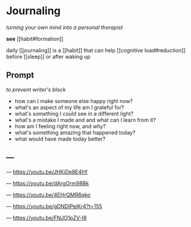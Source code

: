 # Journaling

_turning your own mind into a personal therapist_

**see** [[habit#formation]]

daily [[journaling]] is a [[habit]] that can help [[cognitive load#reduction]] before [[sleep]] or after waking up

## Prompt

_to prevent writer's block_

- how can I make someone else happy right now?
- what's an aspect of my life am I grateful for?
- what's something I could see in a different light?
- what's a mistake I made and and what can I learn from it?
- how am I feeling right now, and why?
- what's something amazing that happened today?
- what would have made today better?

## &mdash;

&mdash; <https://youtu.be/JHKiDe8E4hY>

&mdash; <https://youtu.be/dArgOrm98Bk>

&mdash; <https://youtu.be/4EHrQMR6qko>

&mdash; <https://youtu.be/gDNDlPejKr4?t=155>

&mdash; <https://youtu.be/FNJO1pZV-I8>
